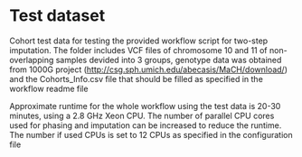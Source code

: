 # Test dataset
Cohort test data for testing the provided workflow script for two-step imputation.
The folder includes VCF files of chromosome 10 and 11 of non-overlapping samples devided into 3 groups, genotype data was obtained from 1000G project (http://csg.sph.umich.edu/abecasis/MaCH/download/) and the Cohorts_Info.csv file that should be filled as specified in the workflow readme file

Approximate runtime for the whole workflow using the test data is 20-30 minutes, using a 2.8 GHz Xeon CPU. The number of parallel CPU cores used for phasing and imputation can be increased to reduce the runtime. The number if used CPUs is set to 12 CPUs as specified in the configuration file
